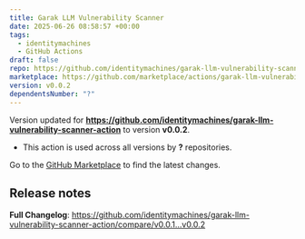 ```yaml
---
title: Garak LLM Vulnerability Scanner
date: 2025-06-26 08:58:57 +00:00
tags:
  - identitymachines
  - GitHub Actions
draft: false
repo: https://github.com/identitymachines/garak-llm-vulnerability-scanner-action
marketplace: https://github.com/marketplace/actions/garak-llm-vulnerability-scanner
version: v0.0.2
dependentsNumber: "?"
---
```



Version updated for **https://github.com/identitymachines/garak-llm-vulnerability-scanner-action** to version **v0.0.2**.
- This action is used across all versions by **?** repositories.

Go to the [GitHub Marketplace](https://github.com/marketplace/actions/garak-llm-vulnerability-scanner) to find the latest changes.

## Release notes

**Full Changelog**: https://github.com/identitymachines/garak-llm-vulnerability-scanner-action/compare/v0.0.1...v0.0.2
